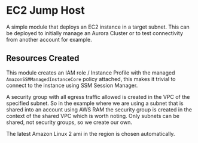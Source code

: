 # EC2 Jump Host

A simple module that deploys an EC2 instance in a target subnet. This can be deployed to initially manage
an Aurora Cluster or to test connectivity from another account for example.

## Resources Created

This module creates an IAM role / Instance Profile with the managed `AmazonSSMManagedInstanceCore` policy attached, this makes
it trivial to connect to the instance using SSM Session Manager.

A security group with all egress traffic allowed is created in the VPC of the specified subnet. So in the example where
we are using a subnet that is shared into an account using AWS RAM the security group is created in the context of the shared
VPC which is worth noting. Only subnets can be shared, not security groups, so we create our own.

The latest Amazon Linux 2 ami in the region is chosen automatically.
